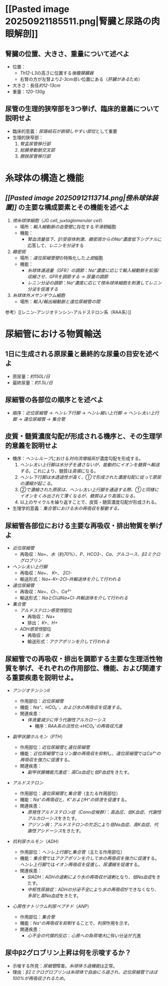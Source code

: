# [[Pasted image 20250921185511.png|腎臓と尿路の肉眼解剖]]
## 腎臓の位置、大きさ、重量について述べよ
- 位置：
	- *Th12-L3*の高さに位置する*後腹膜臓器*
	- 右腎の方が左腎より*2-3cm低い*位置にある（*肝臓がある*ため）
- 大きさ：長径*約12-13cm*
- 重量：*120-130g*

## 尿管の生理的狭窄部を3つ挙げ、臨床的意義について説明せよ
- 臨床的意義：*尿路結石が嵌頓しやすい部位*として重要
- 生理的狭窄部：
	1. *腎盂尿管移行部*
	2. *総腸骨動脈交叉部*
	3. *膀胱尿管移行部*

# 糸球体の構造と機能
## *[[Pasted image 20250912113714.png|傍糸球体装置]]* の主要な構成要素とその機能を述べよ
1. *傍糸球体細胞*（*JG cell*, *juxtaglomerular cell*）
	- 場所：*輸入細動脈の血管壁*に存在する*平滑筋*細胞
	- 機能：
		- *腎血流量低下*、*β1受容体刺激*、*緻密斑からのNa⁺濃度低下シグナル*に応答して、*レニンを分泌*する
2. *緻密斑*
	- 場所：*遠位尿細管壁*の特殊化した*上皮*細胞
	- 機能：
		- *糸球体濾過量（GFR）の調節*：*Na⁺濃度に応じて輸入細動脈を拡張/収縮させ、GFRを調節する → 尿量の調節*
		- *レニン分泌の調節*：*Na⁺濃度に応じて傍糸球体細胞を刺激してレニン分泌を促進する*
3. *糸球体外メサンギウム細胞*
	- 場所：*輸入/輸出細動脈と遠位尿細管の間*

参考）[[レニン-アンジオテンシン-アルドステロン系（RAA系）]]
# 尿細管における物質輸送
## 1日に生成される原尿量と最終的な尿量の目安を述べよ
- 原尿量：*約150L/日*
- 最終尿量：*約1.5L/日*

## 尿細管の各部位の順序とを述べよ
- 順序：*近位尿細管* → *ヘンレ下行脚* → *ヘンレ細い上行脚* → *ヘンレ太い上行脚* →  *遠位尿細管* → *集合管*

## 皮質・髄質濃度勾配が形成される機序と、その生理学的意義を説明せよ
- 機序：*ヘンレループ*における*対向流増幅系*が濃度勾配を形成する。
	1. *ヘンレ太い上行脚は水分子を通さないが、能動的にイオンを髄質へ輸送する*。これにより、髄質は*高張*になる。
	2. *ヘンレ下行脚は水透過性が高く、①で形成された濃度勾配に従って原尿の濃縮が起こる*。
	3. *②で濃縮された原尿は、ヘンレ太い上行脚を通過する際、①と同様にイオンをくみ出されて薄くなるが、髄質はより高張になる。*
	4. 以上のサイクルを繰り返すことで、皮質・髄質濃度勾配が形成される。
- 生理学的意義：*集合管における水の再吸収を駆動する。*

## 尿細管各部位における主要な再吸収・排出物質を挙げよ
- *近位尿細管*
	- 再吸収：*Na+*、*水*（約*70*%）、*P*、*HCO3-*、*Ca*、*グルコース*、*β2ミクログロブリン*
- *ヘンレ太い上行脚*
	- 再吸収：*Na+*、 *K+*、 *2Cl-*
	- 輸送形式：*Na+-K+-2Cl-共輸送体を介して行われる*
- *遠位尿細管*
	- 再吸収：*Na+*、*Cl-*、*Ca²⁺*
	- 輸送形式：*NaとClはNa+Cl-共輸送体を介して行われる*
- *集合管*
	- *アルドステロン感受性*部位
		- 再吸収： *Na+*
		- 排出： *K+*、*H+*
	- *ADH感受性*部位
		- 再吸収：*水*
		- 輸送形式：*アクアポリンを介して行われる*

## 尿細管での再吸収・排出を調節する主要な生理活性物質を挙げ、それぞれの作用部位、機能、および関連する重要疾患を説明せよ。

-   *アンジオテンシンII*
    -   作用部位：*近位尿細管*
    -   機能：*Na⁺、HCO₃⁻、および水の再吸収を促進する*。
    -   関連疾患：
	    - *体液量減少に伴う代謝性アルカローシス*
		    - 機序：*RAA系の活性化→HCO₃⁻の再吸収亢進*

-   *副甲状腺ホルモン*（*PTH*）
    -   作用部位：*近位尿細管*と*遠位尿細管*
    -   機能：*近位尿細管*では*リン酸の再吸収を抑制*し、*遠位尿細管*では*Ca²⁺の再吸収を強力に促進*する。
    -   関連疾患：
	    - *副甲状腺機能亢進症*：*高Ca血症*と*低P血症*をきたす。

-   *アルドステロン*
    -   作用部位：*遠位尿細管*と*集合管*（主たる作用部位）
    -   機能：*Na⁺の再吸収*と、*K⁺およびH⁺の排泄を促進*する。
    -   関連疾患：
        -   *原発性アルドステロン症（Conn症候群）*：*高血圧*、*低K血症*、*代謝性アルカローシス*をきたす。
        -   *アジソン病*：*アルドステロンの欠乏*により*低Na血症*、*高K血症*、*代謝性アシドーシス*をきたす。

-   *抗利尿ホルモン*（*ADH*）
    -   作用部位：*ヘンレ上行脚*と*集合管*（主たる作用部位）
    -   機能：*集合管*では*アクアポリンを介して水の再吸収を強力に促進*する。*ヘンレ上行脚*では*イオン再吸収を促進し、尿濃縮を促進*する。
    -   関連疾患：
        -   *SIADH*：*ADHの過剰により水の再吸収が過剰*となり、*低Na血症*をきたす。
        -   *中枢性尿崩症*：*ADHの分泌不全*により*水の再吸収*ができなくなり、*多尿*と*高Na血症*をきたす。

-   *心房性ナトリウム利尿ペプチド*（*ANP*）
    -   作用部位：*集合管*
    -   機能：*Na⁺の再吸収を抑制*することで、*利尿*作用を示す。
    -   関連疾患：
	    - *心不全の代償的反応*：*心房への負荷増大*に伴い分泌が亢進

## 尿中β2グロブリン上昇は何を示唆するか？
- 示唆する所見：*尿細管*障害。*糸球体ろ過機能*は正常。
- 理由：*β2ミクログロブリンは糸球体で自由にろ過され、近位尿細管でほぼ100%が再吸収されるため*。